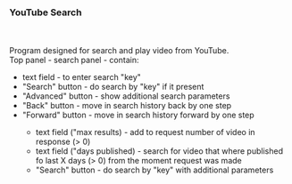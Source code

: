<h3>YouTube Search</h3>

<br><br>
Program designed for search and play video from YouTube.
<br>
Top panel - search panel - contain:

<ul>
<li>text field - to enter search "key"</li>
<li>"Search" button - do search by "key" if it present</li>
<li>"Advanced" button - show additional search parameters</li>
<li>"Back" button - move in search history back by one step</li>
<li>"Forward" button - move in search history forward by one step</li>
<ul>
<li>text field ("max results) - add to request number of video in response (> 0)</li>
<li>text field ("days published) - search for video that where published fo last X days (> 0) from the moment request was made</li>
<li>"Search" button - do search by "key" with additional parameters</li>
</ul>
</ul>
<br>
